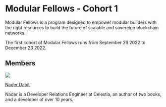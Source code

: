 # Modular Fellows - Cohort 1

Modular Fellows is a program designed to empower modular builders with the right resources to build the future of scalable and sovereign blockchain networks.

The first cohort of Modular Fellows runs from September 26 2022 to December 23 2022.

## Members

<img src="/img/modular-fellows/nader-dabit.png" className="modular-fellows-avatar" />

<p className="modular-fellows-name">
<a href="https://twitter.com/dabit3" target="_blank">Nader Dabit</a>
</p>

Nader is a Developer Relations Engineer at Celestia, an author of two books, and a developer of over 10 years.
